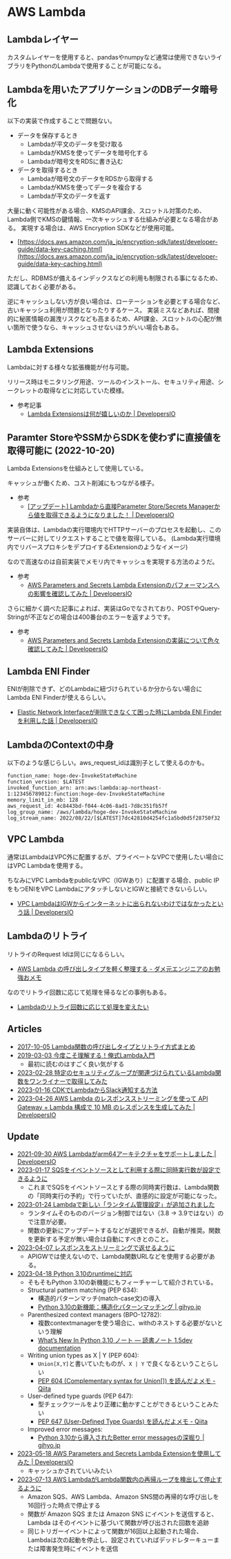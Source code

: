 # AWS Lambda

## Lambdaレイヤー

カスタムレイヤーを使用すると、pandasやnumpyなど通常は使用できないライブラリをPythonのLambdaで使用することが可能になる。

## Lambdaを用いたアプリケーションのDBデータ暗号化

以下の実装で作成することで問題ない。

- データを保存するとき
  - Lambdaが平文のデータを受け取る
  - LambdaがKMSを使ってデータを暗号化する
  - Lambdaが暗号文をRDSに書き込む
- データを取得するとき
  - Lambdaが暗号文のデータをRDSから取得する
  - LambdaがKMSを使ってデータを複合する
  - Lambdaが平文のデータを返す

大量に動く可能性がある場合、KMSのAPI課金、スロットル対策のため、Lambda側でKMSの鍵情報、一次キャッシュする仕組みが必要となる場合がある。
実現する場合は、AWS Encryption SDKなどが使用可能。

- [https://docs.aws.amazon.com/ja_jp/encryption-sdk/latest/developer-guide/data-key-caching.html](https://docs.aws.amazon.com/ja_jp/encryption-sdk/latest/developer-guide/data-key-caching.html)

ただし、RDBMSが備えるインデックスなどの利用も制限される事になるため、認識しておく必要がある。

逆にキャッシュしない方が良い場合は、ローテーションを必要とする場合など、古いキャッシュ利用が問題となったりするケース。
実装ミスなどあれば、間接的に秘匿情報の漏洩リスクなども高まるため、API課金、スロットルの心配が無い箇所で使うなら、キャッシュさせないほうがいい場合もある。

## Lambda Extensions

Lambdaに対する様々な拡張機能が付与可能。

リリース時はモニタリング用途、ツールのインストール、セキュリティ用途、シークレットの取得などに対応していた模様。

- 参考記事
  - [Lambda Extensionsは何が嬉しいのか | DevelopersIO](https://dev.classmethod.jp/articles/cons-of-lambda-extensions/)

## Paramter StoreやSSMからSDKを使わずに直接値を取得可能に (2022-10-20)

Lambda Extensionsを仕組みとして使用している。

キャッシュが働くため、コスト削減にもつながる様子。

- 参考
  - [[アップデート] Lambdaから直接Parameter Store/Secrets Managerから値を取得できるようになりました！ | DevelopersIO](https://dev.classmethod.jp/articles/lambda-get-paramater/)

実装自体は、Lambdaの実行環境内でHTTPサーバーのプロセスを起動し、このサーバーに対してリクエストすることで値を取得している。
(Lambda実行環境内でリバースプロキシをデプロイするExtensionのようなイメージ)

なので高速なのは自前実装でメモリ内でキャッシュを実現する方法のようだ。

- 参考
  - [AWS Parameters and Secrets Lambda Extensionのパフォーマンスへの影響を確認してみた | DevelopersIO](https://dev.classmethod.jp/articles/aws-parameters-and-secrets-lambda-extension-performance/)


さらに細かく調べた記事によれば、実装はGoでなされており、POSTやQuery-Stringが不正などの場合は400番台のエラーを返すようです。

- 参考
  - [AWS Parameters and Secrets Lambda Extensionの実装について色々確認してみた | DevelopersIO](https://dev.classmethod.jp/articles/investigation-parameters-and-secrets-lambda-extension-impl/)

## Lambda ENI Finder

ENIが削除できず、どのLambdaに紐づけられているか分からない場合にLambda ENI Finderが使えるらしい。

- [Elastic Network Interfaceが削除できなくて困った時にLambda ENI Finderを利用した話 | DevelopersIO](https://dev.classmethod.jp/articles/try-delete-lambda-eni-with-lambda-eni-finder/)

## LambdaのContextの中身

以下のような感じらしい。aws_request_idは識別子として使えるのかも。

```
function_name: hoge-dev-InvokeStateMachine
function_version: $LATEST
invoked_function_arn: arn:aws:lambda:ap-northeast-1:123456789012:function:hoge-dev-InvokeStateMachine
memory_limit_in_mb: 128
aws_request_id: 4c8443bd-f044-4c06-8ad1-7d8c351fb57f
log_group_name: /aws/lambda/hoge-dev-InvokeStateMachine
log_stream_name: 2022/08/22/[$LATEST]7dc42810d4254fc1a5bd0d5f28750f32
```

## VPC Lambda

通常はLambdaはVPC外に配置するが、プライベートなVPCで使用したい場合にはVPC Lambdaを使用する。

ちなみにVPC LambdaをpublicなVPC（IGWあり）に配置する場合、public IPをもつENIをVPC LambdaにアタッチしないとIGWと接続できないらしい。

- [VPC LambdaはIGWからインターネットに出られないわけではなかったという話 | DevelopersIO](https://dev.classmethod.jp/articles/lambda-vpc-with-global-address/)

## Lambdaのリトライ

リトライのRequest Idは同じになるらしい。

- [AWS Lambda の呼び出しタイプを軽く整理する - ダメ元エンジニアのお勉強おメモ](https://rasp.hateblo.jp/entry/2022/06/18/181511)

なのでリトライ回数に応じて処理を帰るなどの事例もある。

- [Lambdaのリトライ回数に応じて処理を変えたい](https://zenn.dev/shimo_s3/articles/c2895880138d19)

## Articles

- [2017-10-05 Lambda関数の呼び出しタイプとリトライ方式まとめ](https://dev.classmethod.jp/articles/lambda-idempotency/)
- [2019-03-03 今度こそ理解する！俺式Lambda入門](https://dev.classmethod.jp/articles/lambda-my-first-step/)
  - 最初に読むのはすごく良い気がする
- [2023-02-28 特定のセキュリティグループが関連づけられているLambda関数をワンライナーで取得してみた](https://dev.classmethod.jp/articles/sg-used-by-lambda/)
- [2023-01-16 CDKでLambdaからSlack通知する方法](https://dev.classmethod.jp/articles/awscdk-costexplorer-notify-to-slack/)
- [2023-04-26 AWS Lambda のレスポンスストリーミングを使って API Gateway + Lambda 構成で 10 MB のレスポンスを生成してみた | DevelopersIO](https://dev.classmethod.jp/articles/aws-lambda-response-streaming-api-gateway/)

## Update

- [2021-09-30 AWS Lambdaがarm64アーキテクチャをサポートしました | DevelopersIO](https://dev.classmethod.jp/articles/aws-lambda-graviton2/)
- [2023-01-17 SQSをイベントソースとして利用する際に同時実行数が設定できるように](https://dev.classmethod.jp/articles/update-aws-lambda-event-source-amazon-sqs-concurrency/)
  - これまでSQSをイベントソースとする際の同時実行数は、Lambda関数の「同時実行の予約」で行っていたが、直感的に設定が可能になった。
- [2023-01-24 Lambdaで新しい「ランタイム管理設定」が追加されました](https://dev.classmethod.jp/articles/aws-lambda-supports-runtime-management-controls/)
  - ランタイムそのもののバージョン制御ではない（3.8 -> 3.9ではない）ので注意が必要。
  - 関数の更新にアップデートするなどが選択できるが、自動が推奨。関数を更新する予定が無い場合は自動にすべきとのこと。
- [2023-04-07 レスポンスをストリーミングで返せるように](https://dev.classmethod.jp/articles/aws-lambda-can-streaming-response/)
  - APIGWでは使えないので、Lambda関数URLなどを使用する必要がある。
- [2023-04-18 Python 3.10のruntimeに対応](https://aws.amazon.com/jp/blogs/compute/python-3-10-runtime-now-available-in-aws-lambda/)
  - そもそもPython 3.10の新機能にもフィーチャーして紹介されている。
  - Structural pattern matching (PEP 634):
    - 構造的パターンマッチ(match-case文)の導入
    - [Python 3.10の新機能：構造化パターンマッチング | gihyo.jp](https://gihyo.jp/article/2022/07/monthly-python-2207)
  - Parenthesized context managers (BPO-12782):
    - 複数contextmanagerを使う場合に、withのネストする必要がないという理解
    - [What’s New In Python 3.10 ノート — 読書ノート 1.5dev documentation](https://showa-yojyo.github.io/notebook/python-3.10.html#parenthesized-context-managers)
  - Writing union types as X | Y (PEP 604):
    - `Union[X,Y]`と書いていたものが、`X | Y` で良くなるということらしい
    - [PEP 604 (Complementary syntax for Union[]) を読んだよメモ - Qiita](https://qiita.com/tk0miya/items/613221c7707102591215)
  - User-defined type guards (PEP 647):
    - 型チェックツールをより正確に動かすことができるということみたい
    - [PEP 647 (User-Defined Type Guards) を読んだよメモ - Qiita](https://qiita.com/tk0miya/items/1b093c2eee7668fffb62)
  - Improved error messages:
    - [Python 3.10から導入されたBetter error messagesの深掘り | gihyo.jp](https://gihyo.jp/article/2022/12/monthly-python-2212)
- [2023-05-18 AWS Parameters and Secrets Lambda Extensionを使用してみた | DevelopersIO](https://dev.classmethod.jp/articles/aws-parameters-and-secrets-lambda-extension/)
  - キャッシュかされていいみたい
- [2023-07-13 AWS LambdaがLambda関数内の再帰ループを検出して停止するように](https://aws.amazon.com/jp/about-aws/whats-new/2023/07/aws-lambda-detects-recursive-loops-lambda-functions/)
  - Amazon SQS、AWS Lambda、Amazon SNS間の再帰的な呼び出しを16回行った時点で停止する
  - 関数が Amazon SQS または Amazon SNS にイベントを送信すると、Lambda はそのイベントに基づいて関数が呼び出された回数を追跡
  - 同じトリガーイベントによって関数が16回以上起動された場合、Lambdaは次の起動を停止し、設定されていればデッドレターキューまたは障害発生時にイベントを送信